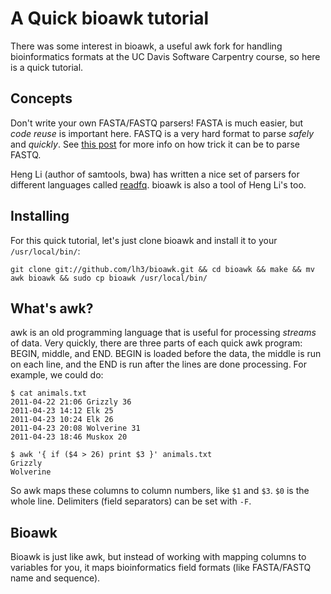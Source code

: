 # A Quick bioawk tutorial

There was some interest in bioawk, a useful awk fork for handling
bioinformatics formats at the UC Davis Software Carpentry course, so
here is a quick tutorial.

## Concepts

Don't write your own FASTA/FASTQ parsers! FASTA is much easier, but
*code reuse* is important here. FASTQ is a very hard format to parse
*safely* and *quickly*. See
[this post](http://www.biostars.org/p/10353/#11256) for more info on
how trick it can be to parse FASTQ.


Heng Li (author of samtools, bwa) has written a nice set of parsers
for different languages called
[readfq](https://github.com/lh3/readfq). bioawk is also a tool of Heng
Li's too. 

## Installing 

For this quick tutorial, let's just clone bioawk and install it to
your `/usr/local/bin/`:

    git clone git://github.com/lh3/bioawk.git && cd bioawk && make && mv awk bioawk && sudo cp bioawk /usr/local/bin/


## What's awk?

awk is an old programming language that is useful for processing
*streams* of data. Very quickly, there are three parts of each quick
awk program: BEGIN, middle, and END. BEGIN is loaded before the data,
the middle is run on each line, and the END is run after the lines are
done processing. For example, we could do:

    $ cat animals.txt
    2011-04-22 21:06 Grizzly 36
    2011-04-23 14:12 Elk 25
    2011-04-23 10:24 Elk 26
    2011-04-23 20:08 Wolverine 31
    2011-04-23 18:46 Muskox 20

    $ awk '{ if ($4 > 26) print $3 }' animals.txt
    Grizzly
    Wolverine

So awk maps these columns to column numbers, like `$1` and `$3`. `$0`
is the whole line. Delimiters (field separators) can be set with `-F`.

## Bioawk

Bioawk is just like awk, but instead of working with mapping columns
to variables for you, it maps bioinformatics field formats (like
FASTA/FASTQ name and sequence).


